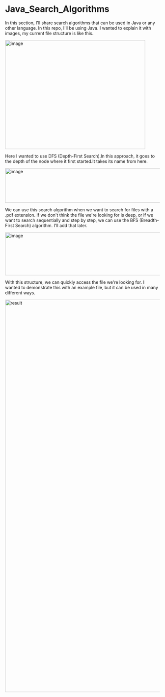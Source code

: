 # Java_Search_Algorithms
In this section, I'll share search algorithms that can be used in Java or any other language. In this repo, I'll be using Java.
I wanted to explain it with images, my current file structure is like this. 

<img width="456" height="353" alt="image" src="https://github.com/user-attachments/assets/133bb692-9e45-4c8b-8388-43ace01ab273" />

Here I wanted to use DFS (Depth-First Search).In this approach, it goes to the depth of the node where
it first started.It takes its name from here.

<img width="935" height="112" alt="image" src="https://github.com/user-attachments/assets/0de2d20f-cdb0-4936-8094-37233f9af3e4" />

We can use this search algorithm when we want to search for files with a .pdf extension. 
If we don't think the file we're looking for is deep, or if we want to search sequentially and step by step,
we can use the BFS (Breadth-First Search) algorithm. I'll add that later.

<img width="964" height="139" alt="image" src="https://github.com/user-attachments/assets/7067ff5e-7577-4a77-a5cd-83708cd83961" />

With this structure, we can quickly access the file we're looking for. I wanted to demonstrate this with an example file, but it can be used in many different ways.

<img width="1822" height="1272" alt="result" src="https://github.com/user-attachments/assets/7022a74a-d05b-4228-88a0-a32c600cd34f" />





